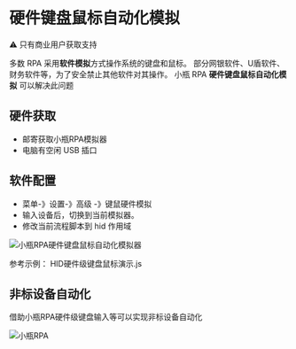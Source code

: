 # 硬件键盘鼠标自动化模拟

⚠ 只有商业用户获取支持

多数 RPA 采用**软件模拟**方式操作系统的键盘和鼠标。
部分网银软件、U盾软件、财务软件等，为了安全禁止其他软件对其操作。
小瓶 RPA **硬件键盘鼠标自动化模拟** 可以解决此问题

## 硬件获取

- 邮寄获取小瓶RPA模拟器
- 电脑有空闲 USB 插口


## 软件配置

- 菜单-》设置-》高级 -》键鼠硬件模拟
- 输入设备后，切换到当前模拟器。
- 修改当前流程脚本到 hid 作用域

![小瓶RPA硬件键盘鼠标自动化模拟器](https://www.pbottle.com/static/upload/20250228/17407282692965.png)

  

参考示例： HID硬件级键盘鼠标演示.js




## 非标设备自动化

借助小瓶RPA硬件级键盘输入等可以实现非标设备自动化

![小瓶RPA](https://foruda.gitee.com/images/1710733715150239316/8b226ffd_799608.png)


